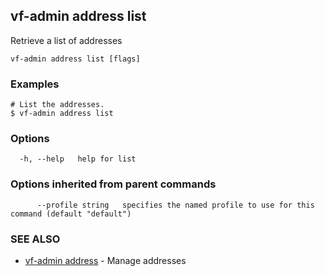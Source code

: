 ## vf-admin address list

Retrieve a list of addresses

```
vf-admin address list [flags]
```

### Examples

```
# List the addresses.
$ vf-admin address list

```

### Options

```
  -h, --help   help for list
```

### Options inherited from parent commands

```
      --profile string   specifies the named profile to use for this command (default "default")
```

### SEE ALSO

* [vf-admin address](vf-admin_address.md)	 - Manage addresses

